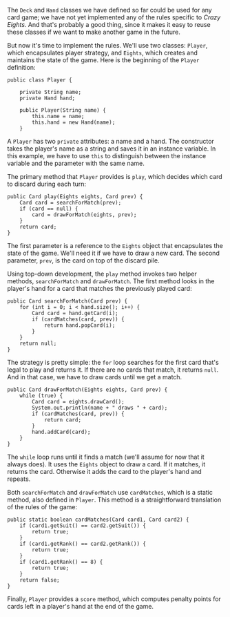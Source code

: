 The `Deck` and `Hand` classes we have defined so far could be used for any card game; we have not yet implemented any of the rules specific to *Crazy Eights*.
And that's probably a good thing, since it makes it easy to reuse these classes if we want to make another game in the future.

But now it's time to implement the rules.
We'll use two classes: `Player`, which encapsulates player strategy, and `Eights`, which creates and maintains the state of the game.
Here is the beginning of the `Player` definition:


```code
public class Player {

    private String name;
    private Hand hand;

    public Player(String name) {
        this.name = name;
        this.hand = new Hand(name);
    }
```

A `Player` has two `private` attributes: a name and a hand.
The constructor takes the player's name as a string and saves it in an instance variable.
In this example, we have to use `this` to distinguish between the instance variable and the parameter with the same name.

The primary method that `Player` provides is `play`, which decides which card to discard during each turn:

```code
public Card play(Eights eights, Card prev) {
    Card card = searchForMatch(prev);
    if (card == null) {
        card = drawForMatch(eights, prev);
    }
    return card;
}
```

The first parameter is a reference to the `Eights` object that encapsulates the state of the game.
We'll need it if we have to draw a new card.
The second parameter, `prev`, is the card on top of the discard pile.


Using top-down development, the `play` method invokes two helper methods, `searchForMatch` and `drawForMatch`.
The first method looks in the player's hand for a card that matches the previously played card:

```code
public Card searchForMatch(Card prev) {
    for (int i = 0; i < hand.size(); i++) {
        Card card = hand.getCard(i);
        if (cardMatches(card, prev)) {
            return hand.popCard(i);
        }
    }
    return null;
}
```

The strategy is pretty simple: the `for` loop searches for the first card that's legal to play and returns it.
If there are no cards that match, it returns `null`.
And in that case, we have to draw cards until we get a match.

```code
public Card drawForMatch(Eights eights, Card prev) {
    while (true) {
        Card card = eights.drawCard();
        System.out.println(name + " draws " + card);
        if (cardMatches(card, prev)) {
            return card;
        }
        hand.addCard(card);
    }
}
```

The `while` loop runs until it finds a match (we'll assume for now that it always does).
It uses the `Eights` object to draw a card.
If it matches, it returns the card.
Otherwise it adds the card to the player's hand and repeats.

Both `searchForMatch` and `drawForMatch` use `cardMatches`, which is a static method, also defined in `Player`.
This method is a straightforward translation of the rules of the game:

```code
public static boolean cardMatches(Card card1, Card card2) {
    if (card1.getSuit() == card2.getSuit()) {
        return true;
    }
    if (card1.getRank() == card2.getRank()) {
        return true;
    }
    if (card1.getRank() == 8) {
        return true;
    }
    return false;
}
```

Finally, `Player` provides a `score` method, which computes penalty points for cards left in a player's hand at the end of the game.